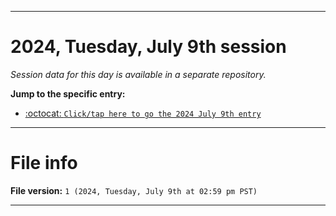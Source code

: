 
***

# 2024, Tuesday, July 9th session

_Session data for this day is available in a separate repository._

**Jump to the specific entry:**

- [:octocat: `Click/tap here to go the 2024 July 9th entry`](https://github.com/seanpm2001/SeansLifeArchive_Images_TinyTower_Y2024/tree/SeansLifeArchive_Images_TinyTower_Y2024_Main-dev/2024/07_July/09/)

***

# File info

**File version:** `1 (2024, Tuesday, July 9th at 02:59 pm PST)`

***
